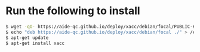 # Run the following to install
```bash 
$ wget -qO- https://aide-qc.github.io/deploy/xacc/debian/focal/PUBLIC-KEY.gpg | apt-key add -
$ echo "deb https://aide-qc.github.io/deploy/xacc/debian/focal ./" > /etc/apt/sources.list.d/xacc-focal.list
$ apt-get update
$ apt-get install xacc
```
